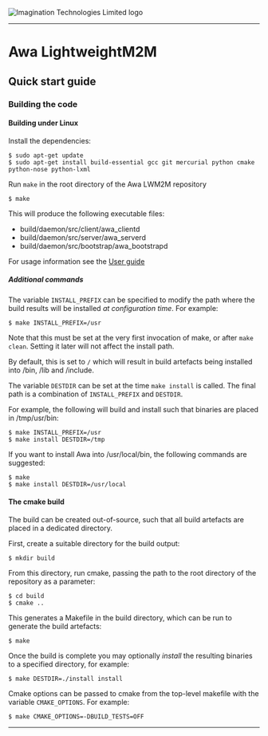 ![Imagination Technologies Limited logo](images/img.png)

----

# Awa LightweightM2M

## Quick start guide

### Building the code

#### Building under Linux

Install the dependencies:

```
$ sudo apt-get update
$ sudo apt-get install build-essential gcc git mercurial python cmake python-nose python-lxml
```

Run `make` in the root directory of the Awa LWM2M repository

```
$ make
```

This will produce the following executable files:

* build/daemon/src/client/awa_clientd
* build/daemon/src/server/awa_serverd
* build/daemon/src/bootstrap/awa_bootstrapd

For usage information see the [User guide](userguide.md)

##### Additional commands

The variable `INSTALL_PREFIX` can be specified to modify the path where the build results will be installed
*at configuration time*. For example:

```
$ make INSTALL_PREFIX=/usr
```

Note that this must be set at the very first invocation of make, or after `make clean`. Setting it later will not
affect the install path.

By default, this is set to `/` which will result in build artefacts being installed into /bin, /lib and /include.

The variable `DESTDIR` can be set at the time `make install` is called. The final path is a combination of
`INSTALL_PREFIX` and `DESTDIR`.

For example, the following will build and install such that binaries are placed in /tmp/usr/bin:

```
$ make INSTALL_PREFIX=/usr
$ make install DESTDIR=/tmp
```

If you want to install Awa into /usr/local/bin, the following commands are suggested:

```
$ make
$ make install DESTDIR=/usr/local
```

#### The cmake build

The build can be created out-of-source, such that all build artefacts are placed in a dedicated directory.

First, create a suitable directory for the build output:

```
$ mkdir build
```

From this directory, run cmake, passing the path to the root directory of the repository as a parameter:

```
$ cd build
$ cmake ..
```

This generates a Makefile in the build directory, which can be run to generate the build artefacts:

```
$ make
```

Once the build is complete you may optionally *install* the resulting binaries to a specified directory, for example:

```
$ make DESTDIR=./install install
```

Cmake options can be passed to cmake from the top-level makefile with the variable `CMAKE_OPTIONS`. For example:

```
$ make CMAKE_OPTIONS=-DBUILD_TESTS=OFF
```

----
